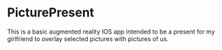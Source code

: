 # PicturePresent
This is a basic augmented reality IOS app intended to be a present for my girlfriend to overlay selected pictures with pictures of us. 

